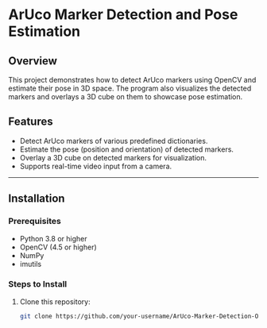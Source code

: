 # ArUco Marker Detection and Pose Estimation

## Overview
This project demonstrates how to detect ArUco markers using OpenCV and estimate their pose in 3D space. The program also visualizes the detected markers and overlays a 3D cube on them to showcase pose estimation.

## Features
- Detect ArUco markers of various predefined dictionaries.
- Estimate the pose (position and orientation) of detected markers.
- Overlay a 3D cube on detected markers for visualization.
- Supports real-time video input from a camera.

---

## Installation

### Prerequisites
- Python 3.8 or higher
- OpenCV (4.5 or higher)
- NumPy
- imutils

### Steps to Install
1. Clone this repository:
   ```bash
   git clone https://github.com/your-username/ArUco-Marker-Detection-Opencv.git
